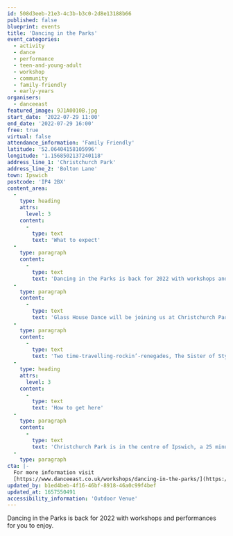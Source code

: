 ```yaml
---
id: 508d3eeb-21e3-4c3b-b3c0-2d8e13188b66
published: false
blueprint: events
title: 'Dancing in the Parks'
event_categories:
  - activity
  - dance
  - performance
  - teen-and-young-adult
  - workshop
  - community
  - family-friendly
  - early-years
organisers:
  - danceeast
featured_image: 9J1A0010B.jpg
start_date: '2022-07-29 11:00'
end_date: '2022-07-29 16:00'
free: true
virtual: false
attendance_information: 'Family Friendly'
latitude: '52.06404158105996'
longitude: '1.1568502137240118'
address_line_1: 'Christchurch Park'
address_line_2: 'Bolton Lane'
town: Ipswich
postcode: 'IP4 2BX'
content_area:
  -
    type: heading
    attrs:
      level: 3
    content:
      -
        type: text
        text: 'What to expect'
  -
    type: paragraph
    content:
      -
        type: text
        text: 'Dancing in the Parks is back for 2022 with workshops and performances for you to enjoy. Come and join us at a park near you for this FREE event!'
  -
    type: paragraph
    content:
      -
        type: text
        text: 'Glass House Dance will be joining us at Christchurch Park on Friday 29 July.'
  -
    type: paragraph
    content:
      -
        type: text
        text: 'Two time-travelling-rockin’-renegades, The Sister of Stylus, have crash landed in your city and need your help! Their time machine is powered by a new, renewable, sustainable bio-energy source; DANCE. They are on the hunt for all foot-tappers, dad dancers, disco divas, jumping jivers, old school ravers and shake-your-money-makers to thrust, power and pulse them back to the future! Glass House Dance was set up by Sarah Lewis and Laura McGill to take contemporary dance into the heart of the community. They have made their mark on the outdoor arts scene, touring nationally for 8 years.'
  -
    type: heading
    attrs:
      level: 3
    content:
      -
        type: text
        text: 'How to get here'
  -
    type: paragraph
    content:
      -
        type: text
        text: 'Christchurch Park is in the centre of Ipswich, a 25 minute walk from Ipswich Station or just 5 minutes from Tower Ramparts Bus Station.'
  -
    type: paragraph
cta: |-
  For more information visit 
  [https://www.danceeast.co.uk/workshops/dancing-in-the-parks/](https://www.danceeast.co.uk/workshops/dancing-in-the-parks/)
updated_by: b1ed4beb-4f16-46bf-8918-46a0c99f4bef
updated_at: 1657550491
accessibility_information: 'Outdoor Venue'
---
```

Dancing in the Parks is back for 2022 with workshops and performances for you to enjoy.